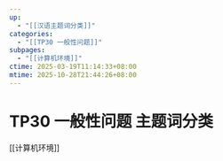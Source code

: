 ```yaml
---
up:
  - "[[汉语主题词分类]]"
categories:
  - "[[TP30 一般性问题]]"
subpages:
  - "[[计算机环境]]"
ctime: 2025-03-19T11:14:33+08:00
mtime: 2025-10-28T21:44:26+08:00
---
```


# TP30 一般性问题 主题词分类

[[计算机环境]]
